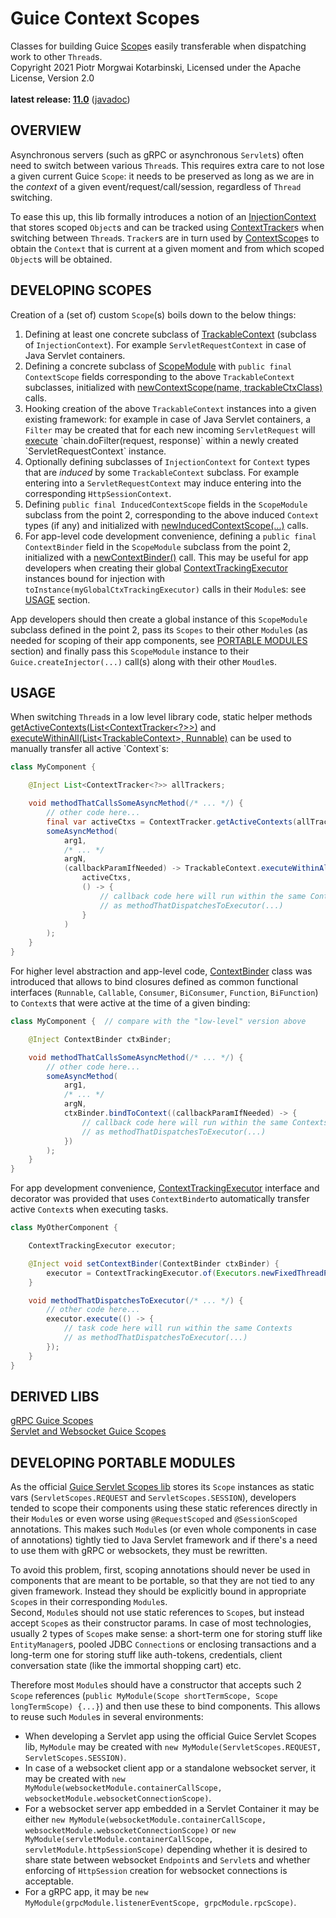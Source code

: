 # Guice Context Scopes

Classes for building Guice [Scope](https://google.github.io/guice/api-docs/6.0.0/javadoc/com/google/inject/Scope.html)s easily transferable when dispatching work to other `Thread`s.<br/>
Copyright 2021 Piotr Morgwai Kotarbinski, Licensed under the Apache License, Version 2.0<br/>
<br/>
**latest release: [11.0](https://search.maven.org/artifact/pl.morgwai.base/guice-context-scopes/11.0/jar)**
([javadoc](https://javadoc.io/doc/pl.morgwai.base/guice-context-scopes/11.0))


## OVERVIEW

Asynchronous servers (such as gRPC or asynchronous `Servlet`s) often need to switch between various `Thread`s. This requires extra care to not lose a given current Guice `Scope`: it needs to be preserved as long as we are in the  _context_  of a given event/request/call/session, regardless of `Thread` switching.

To ease this up, this lib formally introduces a notion of an [InjectionContext](https://javadoc.io/doc/pl.morgwai.base/guice-context-scopes/latest/pl/morgwai/base/guice/scopes/InjectionContext.html) that stores scoped `Object`s and can be tracked using [ContextTracker](https://javadoc.io/doc/pl.morgwai.base/guice-context-scopes/latest/pl/morgwai/base/guice/scopes/ContextTracker.html)s when switching between `Thread`s. `Tracker`s are in turn used by [ContextScope](https://javadoc.io/doc/pl.morgwai.base/guice-context-scopes/latest/pl/morgwai/base/guice/scopes/ContextScope.html)s to obtain the `Context` that is current at a given moment and from which scoped `Object`s will be obtained.


## DEVELOPING SCOPES

Creation of a (set of) custom `Scope`(s) boils down to the below things:
1. Defining at least one concrete subclass of [TrackableContext](https://javadoc.io/doc/pl.morgwai.base/guice-context-scopes/latest/pl/morgwai/base/guice/scopes/TrackableContext.html) (subclass of `InjectionContext`). For example `ServletRequestContext` in case of Java Servlet containers.
1. Defining a concrete subclass of [ScopeModule](https://javadoc.io/doc/pl.morgwai.base/guice-context-scopes/latest/pl/morgwai/base/guice/scopes/ScopeModule.html) with `public final ContextScope` fields corresponding to the above `TrackableContext` subclasses, initialized with [newContextScope(name, trackableCtxClass)](https://javadoc.io/doc/pl.morgwai.base/guice-context-scopes/latest/pl/morgwai/base/guice/scopes/ScopeModule.html#newContextScope(java.lang.String,java.lang.Class)) calls.
1. Hooking creation of the above `TrackableContext` instances into a given existing framework: for example in case of Java Servlet containers, a `Filter` may be created that for each new incoming `ServletRequest` will [execute](https://javadoc.io/doc/pl.morgwai.base/guice-context-scopes/latest/pl/morgwai/base/guice/scopes/TrackableContext.html#executeWithinSelf(java.util.concurrent.Callable)) `chain.doFilter(request, response)` within a newly created `ServletRequestContext` instance.
1. Optionally defining subclasses of `InjectionContext` for `Context` types that are _induced_ by some `TrackableContext` subclass. For example entering into a `ServletRequestContext` may induce entering into the corresponding `HttpSessionContext`.
1. Defining `public final InducedContextScope` fields in the `ScopeModule` subclass from the point 2, corresponding to the above induced `Context` types (if any) and initialized with [newInducedContextScope(...)](https://javadoc.io/doc/pl.morgwai.base/guice-context-scopes/latest/pl/morgwai/base/guice/scopes/ScopeModule.html#newInducedContextScope(java.lang.String,java.lang.Class,pl.morgwai.base.guice.scopes.ContextTracker,java.util.function.Function)) calls.
1. For app-level code development convenience, defining a `public final ContextBinder` field in the `ScopeModule` subclass from the point 2, initialized with a [newContextBinder()](https://javadoc.io/doc/pl.morgwai.base/guice-context-scopes/latest/pl/morgwai/base/guice/scopes/ScopeModule.html#newContextBinder()) call. This may be useful for app developers when creating their global [ContextTrackingExecutor](https://javadoc.io/doc/pl.morgwai.base/guice-context-scopes/latest/pl/morgwai/base/guice/scopes/ContextTrackingExecutor.html) instances bound for injection with `toInstance(myGlobalCtxTrackingExecutor)` calls in their `Module`s: see [USAGE](#usage) section.

App developers should then create a global instance of this `ScopeModule` subclass defined in the point 2, pass its `Scopes` to their other `Module`s (as needed for scoping of their app components, see [PORTABLE MODULES](#developing-portable-modules) section) and finally pass this `ScopeModule` instance to their `Guice.createInjector(...)` call(s) along with their other `Moudle`s.


## USAGE

When switching `Thread`s in a low level library code, static helper methods [getActiveContexts(List&lt;ContextTracker&lt;?&gt;&gt;)](https://javadoc.io/doc/pl.morgwai.base/guice-context-scopes/latest/pl/morgwai/base/guice/scopes/ContextTracker.html#getActiveContexts(java.util.List)) and [executeWithinAll(List&lt;TrackableContext&gt;, Runnable)](https://javadoc.io/doc/pl.morgwai.base/guice-context-scopes/latest/pl/morgwai/base/guice/scopes/TrackableContext.html#executeWithinAll(java.util.List,java.lang.Runnable)) can be used to manually transfer all active `Context`s:
```java
class MyComponent {

    @Inject List<ContextTracker<?>> allTrackers;

    void methodThatCallsSomeAsyncMethod(/* ... */) {
        // other code here...
        final var activeCtxs = ContextTracker.getActiveContexts(allTrackers);
        someAsyncMethod(
            arg1,
            /* ... */
            argN,
            (callbackParamIfNeeded) -> TrackableContext.executeWithinAll(
                activeCtxs,
                () -> {
                    // callback code here will run within the same Contexts
                    // as methodThatDispatchesToExecutor(...)
                }
            )
        );
    }
}
```

For higher level abstraction and app-level code, [ContextBinder](https://javadoc.io/doc/pl.morgwai.base/guice-context-scopes/latest/pl/morgwai/base/guice/scopes/ContextBinder.html) class was introduced that allows to bind closures defined as common functional interfaces (`Runnable`, `Callable`, `Consumer`, `BiConsumer`, `Function`, `BiFunction`) to `Context`s that were active at the time of a given binding:
```java
class MyComponent {  // compare with the "low-level" version above

    @Inject ContextBinder ctxBinder;

    void methodThatCallsSomeAsyncMethod(/* ... */) {
        // other code here...
        someAsyncMethod(
            arg1,
            /* ... */
            argN,
            ctxBinder.bindToContext((callbackParamIfNeeded) -> {
                // callback code here will run within the same Contexts
                // as methodThatDispatchesToExecutor(...)
            })
        );
    }
}
```

For app development convenience, [ContextTrackingExecutor](https://javadoc.io/doc/pl.morgwai.base/guice-context-scopes/latest/pl/morgwai/base/guice/scopes/ContextTrackingExecutor.html) interface and decorator was provided that uses `ContextBinder`to automatically transfer active `Context`s when executing tasks.
```java
class MyOtherComponent {

    ContextTrackingExecutor executor;

    @Inject void setContextBinder(ContextBinder ctxBinder) {
        executor = ContextTrackingExecutor.of(Executors.newFixedThreadPool(5), ctxBinder);
    }

    void methodThatDispatchesToExecutor(/* ... */) {
        // other code here...
        executor.execute(() -> {
            // task code here will run within the same Contexts
            // as methodThatDispatchesToExecutor(...)
        });
    }
}
```


## DERIVED LIBS

[gRPC Guice Scopes](https://github.com/morgwai/grpc-scopes)<br/>
[Servlet and Websocket Guice Scopes](https://github.com/morgwai/servlet-scopes)


## DEVELOPING PORTABLE MODULES

As the official [Guice Servlet Scopes lib](https://github.com/google/guice/wiki/Servlets) stores its `Scope` instances as static vars (`ServletScopes.REQUEST` and `ServletScopes.SESSION`), developers tended to scope their components using these static references directly in their `Module`s or even worse using `@RequestScoped` and `@SessionScoped` annotations. This makes such `Module`s (or even whole components in case of annotations) tightly tied to Java Servlet framework and if there's a need to use them with gRPC or websockets, they must be rewritten.

To avoid this problem, first, scoping annotations should never be used in components that are meant to be portable, so that they are not tied to any given framework. Instead they should be explicitly bound in appropriate `Scope`s in their corresponding `Module`s.<br/>
Second, `Module`s should not use static references to `Scope`s, but instead accept `Scope`s as their constructor params. In case of most technologies, usually 2 types of `Scope`s make sense: a short-term one for storing stuff like `EntityManager`s, pooled JDBC `Connection`s or enclosing transactions and a long-term one for storing stuff like auth-tokens, credentials, client conversation state (like the immortal shopping cart) etc.

Therefore most `Module`s should have a constructor that accepts such 2 `Scope` references (`public MyModule(Scope shortTermScope, Scope longTermScope) {...}`) and then use these to bind components. This allows to reuse such `Module`s in several environments:
* When developing a Servlet app using the official Guice Servlet Scopes lib, `MyModule` may be created with `new MyModule(ServletScopes.REQUEST, ServletScopes.SESSION)`.
* In case of a websocket client app or a standalone websocket server, it may be created with `new MyModule(websocketModule.containerCallScope, websocketModule.websocketConnectionScope)`.
* For a websocket server app embedded in a Servlet Container it may be either `new MyModule(websocketModule.containerCallScope, websocketModule.websocketConnectionScope)` or `new MyModule(servletModule.containerCallScope, servletModule.httpSessionScope)` depending whether it is desired to share state between websocket `Endpoint`s and `Servlet`s and whether enforcing of `HttpSession` creation for websocket connections is acceptable.
* For a gRPC app, it may be `new MyModule(grpcModule.listenerEventScope, grpcModule.rpcScope)`.
